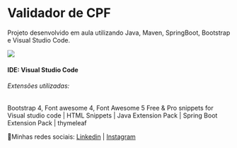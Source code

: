 # Validador de CPF 



Projeto desenvolvido em aula utilizando Java, Maven, SpringBoot, Bootstrap e Visual Studio Code.

![](C:\Users\jessi\Downloads\validadorcpf.JPG)

#### IDE: Visual Studio Code

###### Extensões utilizadas: 

Bootstrap 4, Font awesome 4, Font Awesome 5 Free & Pro snippets for Visual studio code | HTML Snippets | Java Extension Pack | Spring Boot Extension Pack | thymeleaf



🔎Minhas redes sociais: [Linkedin](https://www.linkedin.com/in/jessika-gomes/) | [Instagram](https://www.instagram.com/jessika__gomes/)





